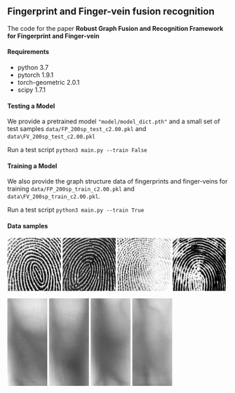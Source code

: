 ## Fingerprint and Finger-vein fusion recognition

The code for the paper **Robust Graph Fusion and Recognition Framework for Fingerprint and Finger-vein**

#### Requirements

- python 3.7
- pytorch 1.9.1
- torch-geometric 2.0.1
- scipy 1.7.1

#### Testing a Model

We provide a pretrained model `"model/model_dict.pth"` and a small set of test samples `data/FP_200sp_test_c2.00.pkl` and `data\FV_200sp_test_c2.00.pkl`

Run a test script `python3 main.py --train False`

#### Training a Model

We also provide the graph structure data of fingerprints and finger-veins for training `data/FP_200sp_train_c2.00.pkl` and `data\FV_200sp_train_c2.00.pkl`.

Run a test script `python3 main.py --train True`

#### Data samples

<img src="data/fp0000.bmp" alt="fp0000" style="zoom:80%;" />    <img src="data\fp0040.bmp" alt="fp0040" style="zoom:80%;" />    <img src="data\fp0080.bmp" alt="fp0080" style="zoom:80%;" />    <img src="data\fp0130.bmp" alt="fp0130" style="zoom:80%;" />



<img src="data\fv0000.bmp" alt="fv0000" style="zoom:100%;" />            <img src="data\fv0010.bmp" alt="fv0010" style="zoom:100%;" />            <img src="data\fv0040.bmp" alt="fv0040" style="zoom:100%;" />             <img src="data\fv0140.bmp" alt="fv0140" style="zoom:100%;" />














